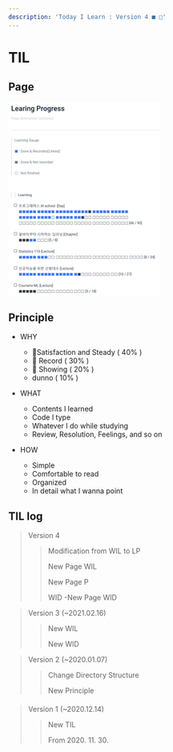 ```yaml
---
description: 'Today I Learn : Version 4 ■ □'
---
```


# TIL

## Page

![](.gitbook/assets/image%20%28260%29.png)

## Principle

* WHY

  * 🥇Satisfaction and Steady \( 40% \)
  * 🥈 Record \( 30% \)
  * 🥉 Showing \( 20% \)
  *  dunno \( 10% \)

* WHAT

  * Contents I learned
  * Code I type
  * Whatever I do while studying
  * Review,  Resolution, Feelings, and so on

* HOW

  * Simple
  * Comfortable to read
  * Organized
  * In detail what I wanna point 



## TIL log



> Version 4 
>
> > Modification from WIL to LP
> >
> > New Page WIL
> >
> > New Page P
> >
> > WID -New Page WID



> Version 3 \(~2021.02.16\)
>
> > New WIL
> >
> > New WID



> Version 2 \(~2020.01.07\)
>
> > Change Directory Structure
> >
> > New Principle

#### 

> Version 1 \(~2020.12.14\) 
>
> > New TIL
> >
> > From 2020. 11. 30.

## 

